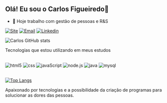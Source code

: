 ## Olá! Eu sou o Carlos Figueiredo👋

- 🔭 Hoje trabalho com gestão de pessoas e R&S



[![Site](https://img.shields.io/badge/website-000000?style=for-the-badge&logo=About.me&logoColor=blue)](https://sites.google.com/souunisuam.com.br/carlossites)
[![Email](https://img.shields.io/badge/Gmail-D14836?style=for-the-badge&logo=gmail&logoColor=white)](mailto:carlosfigueiredo@souunisuam.com.br)
[![Linkedin](https://img.shields.io/badge/LinkedIn-0077B5?style=for-the-badge&logo=linkedin&logoColor=white)](https://www.linkedin.com/in/carlosfigueiredo75)

![Carlos  GitHub stats](https://github-readme-stats.vercel.app/api?username=carlosrobertofigueiredo&show_icons=true&theme=dark)

Tecnologias que estou utilizando em meus estudos

<div style="display: inline_block"><br/>
  <img align="center" alt="html5" src="https://img.shields.io/badge/HTML5-E34F26?style=for-the-badge&logo=html5&logoColor=white">
  <img align="center" alt="css" src="https://img.shields.io/badge/CSS3-1572B6?style=for-the-badge&logo=css3&logoColor=white">
  <img align="center" alt="javaScript" src="https://img.shields.io/badge/JavaScript-F7DF1E?style=for-the-badge&logo=javascript&logoColor=black">
  <img align="center" alt="node.js" src="https://img.shields.io/badge/Node.js-43853D?style=for-the-badge&logo=node.js&logoColor=white">
  <img align="center" alt="java" src="https://img.shields.io/badge/Java-ED8B00?style=for-the-badge&logo=openjdk&logoColor=white">
   <img align="center" alt="mysql" src="https://img.shields.io/badge/MySQL-005C84?style=for-the-badge&logo=mysql&logoColor=white">
</div><br/>

[![Top Langs](https://github-readme-stats.vercel.app/api/top-langs/?username=carlosrobertofigueiredo&layout=compact)](https://github.com/anuraghazra/github-readme-stats)


Apaixonado por tecnologias e a possibilidade da criação de programas para solucionar as dores das pessoas.<br/>

